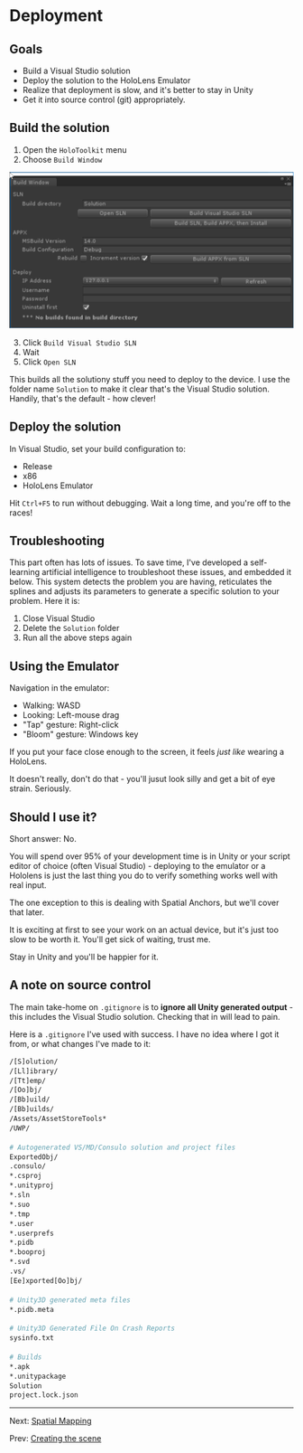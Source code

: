 # Deployment

## Goals

* Build a Visual Studio solution
* Deploy the solution to the HoloLens Emulator
* Realize that deployment is slow, and it's better to stay in Unity
* Get it into source control (git) appropriately.

## Build the solution

1. Open the `HoloToolkit` menu
2. Choose `Build Window`

![Build Window](img/window-build.png)

3. Click `Build Visual Studio SLN`
4. Wait
5. Click `Open SLN`

This builds all the solutiony stuff you need to deploy to the device. I use the folder name `Solution` to make it clear that's the Visual Studio solution.  Handily, that's the default - how clever!

## Deploy the solution

In Visual Studio, set your build configuration to:

* Release
* x86
* HoloLens Emulator

Hit `Ctrl+F5` to run without debugging.  Wait a long time, and you're off to the races!

## Troubleshooting

This part often has lots of issues.  To save time, I've developed a self-learning artificial intelligence to troubleshoot these issues, and embedded it below.  This system  detects the problem you are having, reticulates the splines and adjusts its parameters to generate a specific solution to your problem.  Here it is:

1. Close Visual Studio
2. Delete the `Solution` folder
3. Run all the above steps again

## Using the Emulator

Navigation in the emulator:

* Walking: WASD
* Looking: Left-mouse drag
* "Tap" gesture: Right-click
* "Bloom" gesture: Windows key

If you put your face close enough to the screen, it feels _just like_ wearing a HoloLens.

It doesn't really, don't do that - you'll jusut look silly and get a bit of eye strain. Seriously.

## Should I use it?

Short answer: No.

You will spend over 95% of your development time is in Unity or your script editor of choice (often Visual Studio) - deploying to the emulator or a Hololens is just the last thing you do to verify something works well with real input.

The one exception to this is dealing with Spatial Anchors, but we'll cover that later.

It is exciting at first to see your work on an actual device, but it's just too slow to be worth it.  You'll get sick of waiting, trust me.

Stay in Unity and you'll be happier for it.

## A note on source control

The main take-home on `.gitignore` is to **ignore all Unity generated output** - this includes the Visual Studio solution.  Checking that in will lead to pain.

Here is a `.gitignore` I've used with success.  I have no idea where I got it from, or what changes I've made to it:

```sh
/[S]olution/
/[Ll]ibrary/
/[Tt]emp/
/[Oo]bj/
/[Bb]uild/
/[Bb]uilds/
/Assets/AssetStoreTools*
/UWP/

# Autogenerated VS/MD/Consulo solution and project files
ExportedObj/
.consulo/
*.csproj
*.unityproj
*.sln
*.suo
*.tmp
*.user
*.userprefs
*.pidb
*.booproj
*.svd
.vs/
[Ee]xported[Oo]bj/

# Unity3D generated meta files
*.pidb.meta

# Unity3D Generated File On Crash Reports
sysinfo.txt

# Builds
*.apk
*.unitypackage
Solution
project.lock.json
```

---
Next: [Spatial Mapping](/2-spatial-mapping/index.md)

Prev: [Creating the scene](4-create-the-scene.md)